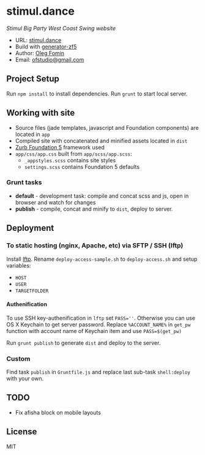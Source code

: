 # stimul.dance

_Stimul Big Party West Coast Swing website_   

- URL: [stimul.dance](http://stimul.dance)
- Build with [generator-zf5](https://github.com/juliancwirko/generator-zf5)
- Author: [Oleg Fomin](http://ofstudio.ru)
- Email: [ofstudio@gmail.com](mailto:ofstudio@gmail.com)

## Project Setup

Run `npm install` to install dependencies. Run `grunt` to start local server.


## Working with site

- Source files (jade templates, javascript and Foundation components) are located in `app`
- Compiled site with concatenated and minified assets located in `dist`
- [Zurb Foundation 5](http://foundation.zurb.com) framework used
- `app/css/app.css` built from `app/scss/app.scss`: 
    * `_appstyles.scss` contains site styles
    * `settings.scss` contains Foundation 5 defaults
      
### Grunt tasks

- **default** - development task: compile and concat scss and js, open in browser and watch for changes
- **publish** - compile, concat and minify to `dist`, deploy to server.

## Deployment 

### To static hosting (nginx, Apache, etc) via SFTP / SSH (lftp)
Install [lftp](http://lftp.yar.ru). Rename `deploy-access-sample.sh` to `deploy-access.sh` and setup variables:

- `HOST`
- `USER`
- `TARGETFOLDER`


#### Authenification
To use SSH key-authenification in `lftp` set `PASS=''`. Otherwise you can use OS X Keychain to get server password. 
Replace `%ACCOUNT_NAME%` in `get_pw` function with account name of Keychain item and use `PASS=$(get_pw)`

Run `grunt publish` to generate `dist` and deploy to the server.

### Custom
Find task `publish` in `Gruntfile.js` and replace last sub-task `shell:deploy` with your own.

## TODO

- Fix afisha block on mobile layouts

## License
MIT